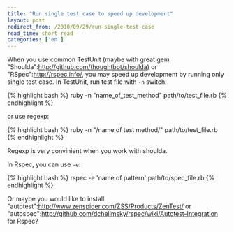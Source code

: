 ```yaml
---
title: "Run single test case to speed up development"
layout: post
redirect_from: /2010/09/29/run-single-test-case
read_time: short read
categories: ['en']
---
```

When you use common TestUnit (maybe with great gem "Shoulda":http://github.com/thoughtbot/shoulda) or "RSpec":http://rspec.info/, you may speed up development by running only single test case.
In TestUnit, run test file with `-n` switch:

{% highlight bash %}
ruby -n "name_of_test_method" path/to/test_file.rb
{% endhighlight %}

or use regexp:

{% highlight bash %}
ruby -n "/name of test method/" path/to/test_file.rb
{% endhighlight %}

Regexp is very convinient when you work with shoulda.

In Rspec, you can use `-e`:

{% highlight bash %}
rspec -e 'name of pattern' path/to/spec_file.rb
{% endhighlight %}

Or maybe you would like to install "autotest":http://www.zenspider.com/ZSS/Products/ZenTest/ or "autospec":http://github.com/dchelimsky/rspec/wiki/Autotest-Integration for Rspec?
